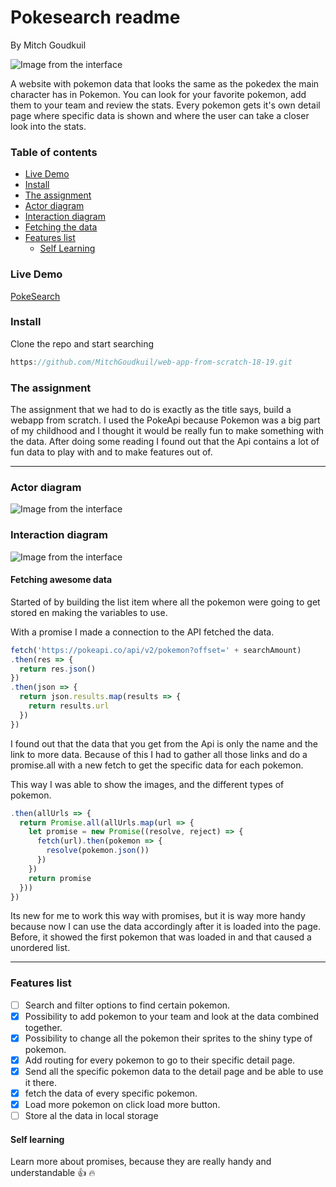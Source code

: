 # Pokesearch readme
By Mitch Goudkuil

![Image from the interface](http://mitchgoudkuil.nl/img/appimage.png)

A website with pokemon data that looks the same as the pokedex the main character has in Pokemon. You can look for your favorite pokemon, add them to your team and review the stats.  Every pokemon gets it's own detail page where specific data is shown and where the user can take a closer look into the stats.

### Table of contents

* [Live Demo](#The-assignment)
* [Install](#install)
* [The assignment](#The-assignment)
* [Actor diagram](#Actor-diagram)
* [Interaction diagram](#Interaction-diagram)
* [Fetching the data](#Fetching-awesome-data)
* [Features list](#Features-list)
   * [Self Learning](#Self-Learning)

### Live Demo
[PokeSearch](https://mitchgoudkuil.github.io/web-app-from-scratch-18-19/week2)

### Install
Clone the repo and start searching
```javascript   
https://github.com/MitchGoudkuil/web-app-from-scratch-18-19.git
```

### The assignment
The assignment that we had to do is exactly as the title says, build a webapp from scratch. I used the PokeApi because Pokemon was a big part of my childhood and I thought it would be really fun to make something with the data. After doing some reading I found out that the Api contains a lot of fun data to play with and to make features out of.

---

### Actor diagram
![Image from the interface](http://mitchgoudkuil.nl/img/image1.png)

### Interaction diagram
![Image from the interface](http://mitchgoudkuil.nl/img/interaction-diagramm.png)

#### Fetching awesome data
Started of by building the list item where all the pokemon were going to get stored en making the variables to use.

With a promise I made a connection to the API fetched the data.

```javascript
fetch('https://pokeapi.co/api/v2/pokemon?offset=' + searchAmount)
.then(res => {
  return res.json()
})
.then(json => {
  return json.results.map(results => {
    return results.url
  })
})
```

I found out that the data that you get from the Api is only the name and the link to more data. Because of this I had to gather all those links and do a promise.all with a new fetch to get the specific data for each pokemon.

This way I was able to show the images, and the different types of pokemon.

```javascript
.then(allUrls => {
  return Promise.all(allUrls.map(url => {
    let promise = new Promise((resolve, reject) => {
      fetch(url).then(pokemon => {
        resolve(pokemon.json())
      })
    })
    return promise
  }))
})
```

Its new for me to work this way with promises, but it is way more handy because now I can use the data accordingly after it is loaded into the page. Before, it showed the first pokemon that was loaded in and that caused a unordered list.

---

### Features list

- [ ] Search and filter options to find certain pokemon.
- [X] Possibility to add pokemon to your team and look at the data combined together.
- [X] Possibility to change all the pokemon their sprites to the shiny type of pokemon.
- [X] Add routing for every pokemon to go to their specific detail page.
- [X] Send all the specific pokemon data to the detail page and be able to use it there.
- [X] fetch the data of every specific pokemon.
- [X] Load more pokemon on click load more button.
- [ ] Store al the data in local storage

#### Self learning
Learn more about promises, because they are really handy and understandable :+1: :fire:
